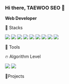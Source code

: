 ### Hi there, TAEWOO SEO 👋
**Web Developer**

🧰 Stacks

<div align="left">
	<img src="https://img.shields.io/badge/Java-007396?style=flat&logo=Java&logoColor=white" />
	<img src="https://img.shields.io/badge/Spring-6DB33F?style=flat&logo=TypeScript&logoColor=white"/>
	<img src="https://img.shields.io/badge/Apache Tomcat-#F8DC75?style=flat&logo=TypeScript&logoColor=white"/>
	<img src="https://img.shields.io/badge/Oracle-#F80000?style=flat&logo=TypeScript&logoColor=white"/>
	<img src="https://img.shields.io/badge/JavaScript-#F7DF1E?style=flat&logo=TypeScript&logoColor=white"/>
	<img src="https://img.shields.io/badge/jQuery-#0769AD?style=flat&logo=TypeScript&logoColor=white"/>
	<img src="https://img.shields.io/badge/JSON-#000000?style=flat&logo=TypeScript&logoColor=white"/>
	<img src="https://img.shields.io/badge/HTML5-#E34F26?style=flat&logo=TypeScript&logoColor=white"/>
	<img src="https://img.shields.io/badge/CSS3-#1572B6?style=flat&logo=TypeScript&logoColor=white"/>
</div>

💪 Tools

🔥 Algorithm Level

<img src="https://github-readme-stats.vercel.app/api/top-langs/?username=aatjxodn&layout=compact">
<img src="https://github-readme-stats.vercel.app/api?username=aatjxodn&show_icons=true">

📂Projects



<!--
**aatjxodn/aatjxodn** is a ✨ _special_ ✨ repository because its `README.md` (this file) appears on your GitHub profile.

Here are some ideas to get you started:

- 🔭 I’m currently working on ...
- 🌱 I’m currently learning ...
- 👯 I’m looking to collaborate on ...
- 🤔 I’m looking for help with ...
- 💬 Ask me about ...
- 📫 How to reach me: ...
- 😄 Pronouns: ...
- ⚡ Fun fact: ...
-->
